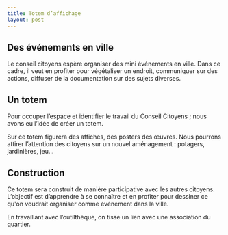 ```yaml
---
title: Totem d’affichage
layout: post
---
```


## Des événements en ville

Le conseil citoyens espère organiser des mini événements en ville. Dans ce cadre, il veut en profiter pour végétaliser un endroit, communiquer sur des actions, diffuser de la documentation sur des sujets diverses.

## Un totem

Pour occuper l’espace et identifier le travail du Conseil Citoyens ; nous avons eu l’idée de créer un totem.

Sur ce totem figurera des affiches, des posters des œuvres. Nous pourrons attirer l’attention des citoyens sur un nouvel aménagement : potagers, jardinières, jeu…

## Construction

Ce totem sera construit de manière participative avec les autres citoyens. L’objectif est d’apprendre à se connaître et en profiter pour dessiner ce qu'on voudrait organiser comme événement dans la ville.

En travaillant avec l’outilthèque, on tisse un lien avec une association du quartier.

